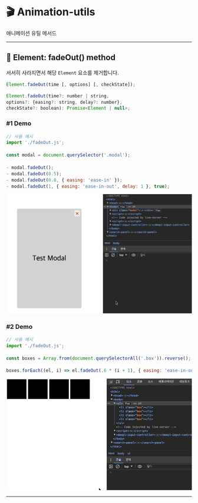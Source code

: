 # 🎬 Animation-utils

애니메이션 유틸 메서드

---

## 🫥 Element: fadeOut() method

서서히 사라지면서 해당 `Element` 요소를 제거합니다.

```javascript
Element.fadeOut(time [, options] [, checkState]);
```

```javascript
Element.fadeOut(time?: number | string,
options?: {easing?: string, delay?: number},
checkState?: boolean): Promise<Element | null>;
```

### #1 Demo
```javascript
// 사용 예시
import './fadeOut.js';

const modal = document.querySelector('.modal');

- modal.fadeOut();
- modal.fadeOut(0.5);
- modal.fadeOut(0.8, { easing: 'ease-in' });
- modal.fadeOut(1, { easing: 'ease-in-out', delay: 1 }, true);
```

<img src="./img/fadeOut_demo_1.gif" width="800px"/>

### #2 Demo
```javascript
// 사용 예시
import './fadeOut.js';

const boxes = Array.from(document.querySelectorAll('.box')).reverse();

boxes.forEach((el, i) => el.fadeOut(.6 * (i + 1), { easing: 'ease-in-out' }, true));
```

<img src="./img/fadeOut_demo_2.gif" width="700px"/>

---
